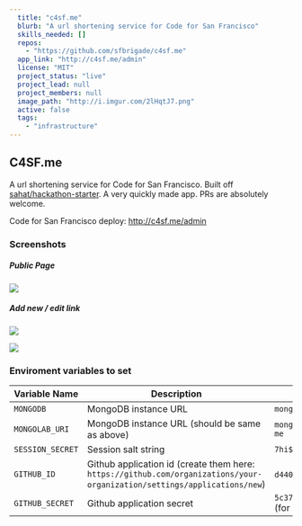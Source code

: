 ```yaml
---
  title: "c4sf.me"
  blurb: "A url shortening service for Code for San Francisco"
  skills_needed: []
  repos: 
    - "https://github.com/sfbrigade/c4sf.me"
  app_link: "http://c4sf.me/admin"
  license: "MIT"
  project_status: "live"
  project_lead: null
  project_members: null
  image_path: "http://i.imgur.com/2lHqtJ7.png"
  active: false
  tags: 
    - "infrastructure"
---
```

## C4SF.me

A url shortening service for Code for San Francisco. Built off [sahat/hackathon-starter](https://github.com/sahat/hackathon-starter). A very quickly made app. PRs are absolutely welcome.


Code for San Francisco deploy: http://c4sf.me/admin

### Screenshots

##### Public Page

![](https://i.imgur.com/ND8EnHd.png)

##### Add new / edit link

![](https://i.imgur.com/cyhZ1gd.png)

![](https://i.imgur.com/fZhuDns.png)

### Enviroment variables to set

Variable Name | Description | Example value
------------- | ----------- | -------------
`MONGODB` | MongoDB instance URL | `mongodb://localhost:27017/c4brigade-me`
`MONGOLAB_URI` | MongoDB instance URL (should be same as above) | `mongodb://192.168.99.100:27017/c4brigade-me`
`SESSION_SECRET` | Session salt string | `7hi$is@seCret`
`GITHUB_ID` | Github application id (create them here: `https://github.com/organizations/your-organization/settings/applications/new`) | `d4409ccd238d6db56255` (for local installation)
`GITHUB_SECRET` | Github application secret | `5c37cffa6fb7092e64e61f695d7b527f45caca15` (for local installation)
